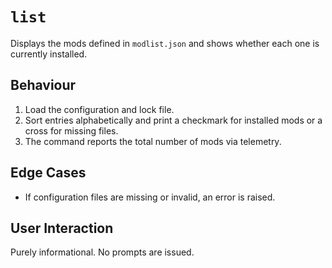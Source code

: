 # `list`

Displays the mods defined in `modlist.json` and shows whether each one is currently installed.

## Behaviour
1. Load the configuration and lock file.
2. Sort entries alphabetically and print a checkmark for installed mods or a cross for missing files.
3. The command reports the total number of mods via telemetry.

## Edge Cases
- If configuration files are missing or invalid, an error is raised.

## User Interaction
Purely informational. No prompts are issued.
